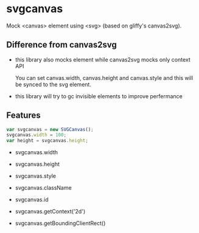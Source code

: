 # svgcanvas

Mock &lt;canvas> element using &lt;svg> (based on gliffy's canvas2svg).

## Difference from canvas2svg

- this library also mocks <canvas> element while canvas2svg mocks only context API

    You can set canvas.width, canvas.height and canvas.style and this will be synced to the svg element.

- this library will try to gc invisible elements to improve perfermance

## Features

```javascript
var svgcanvas = new SVGCanvas();
svgcanvas.width = 100;
var height = svgcanvas.height;
```

- svgcanvas.width

- svgcanvas.height

- svgcanvas.style

- svgcanvas.className

- svgcanvas.id

- svgcanvas.getContext('2d')

- svgcanvas.getBoundingClientRect()
